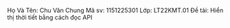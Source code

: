 Họ Và Tên: Chu Văn Chung
Mã sv: 1151225301
Lớp: LT22KMT.01
Đề tài: Hiển thị thời tiết bằng cách đọc API

